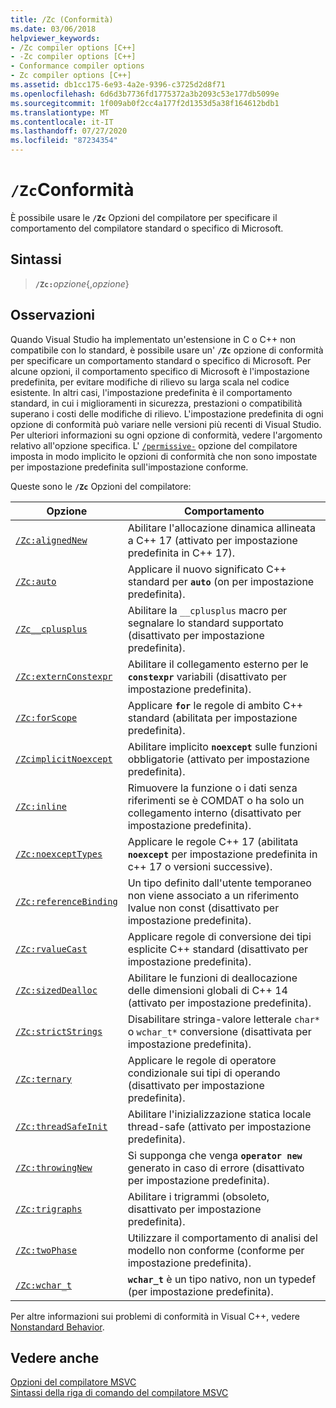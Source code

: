 ```yaml
---
title: /Zc (Conformità)
ms.date: 03/06/2018
helpviewer_keywords:
- /Zc compiler options [C++]
- -Zc compiler options [C++]
- Conformance compiler options
- Zc compiler options [C++]
ms.assetid: db1cc175-6e93-4a2e-9396-c3725d2d8f71
ms.openlocfilehash: 6d6d3b7736fd1775372a3b2093c53e177db5099e
ms.sourcegitcommit: 1f009ab0f2cc4a177f2d1353d5a38f164612bdb1
ms.translationtype: MT
ms.contentlocale: it-IT
ms.lasthandoff: 07/27/2020
ms.locfileid: "87234354"
---
```

# <a name="zc-conformance"></a>`/Zc`Conformità

È possibile usare le **`/Zc`** Opzioni del compilatore per specificare il comportamento del compilatore standard o specifico di Microsoft.

## <a name="syntax"></a>Sintassi

> **`/Zc:`**_opzione_{,_opzione_}

## <a name="remarks"></a>Osservazioni

Quando Visual Studio ha implementato un'estensione in C o C++ non compatibile con lo standard, è possibile usare un' **`/Zc`** opzione di conformità per specificare un comportamento standard o specifico di Microsoft. Per alcune opzioni, il comportamento specifico di Microsoft è l'impostazione predefinita, per evitare modifiche di rilievo su larga scala nel codice esistente. In altri casi, l'impostazione predefinita è il comportamento standard, in cui i miglioramenti in sicurezza, prestazioni o compatibilità superano i costi delle modifiche di rilievo. L'impostazione predefinita di ogni opzione di conformità può variare nelle versioni più recenti di Visual Studio. Per ulteriori informazioni su ogni opzione di conformità, vedere l'argomento relativo all'opzione specifica. L' [`/permissive-`](permissive-standards-conformance.md) opzione del compilatore imposta in modo implicito le opzioni di conformità che non sono impostate per impostazione predefinita sull'impostazione conforme.

Queste sono le **`/Zc`** Opzioni del compilatore:

| Opzione | Comportamento |
|--|--|
| [`/Zc:alignedNew`](zc-alignednew.md) | Abilitare l'allocazione dinamica allineata a C++ 17 (attivato per impostazione predefinita in C++ 17). |
| [`/Zc:auto`](zc-auto-deduce-variable-type.md) | Applicare il nuovo significato C++ standard per **`auto`** (on per impostazione predefinita). |
| [`/Zc__cplusplus`](zc-cplusplus.md) | Abilitare la `__cplusplus` macro per segnalare lo standard supportato (disattivato per impostazione predefinita). |
| [`/Zc:externConstexpr`](zc-externconstexpr.md) | Abilitare il collegamento esterno per le **`constexpr`** variabili (disattivato per impostazione predefinita). |
| [`/Zc:forScope`](zc-forscope-force-conformance-in-for-loop-scope.md) | Applicare **`for`** le regole di ambito C++ standard (abilitata per impostazione predefinita). |
| [`/ZcimplicitNoexcept`](zc-implicitnoexcept-implicit-exception-specifiers.md) | Abilitare implicito **`noexcept`** sulle funzioni obbligatorie (attivato per impostazione predefinita). |
| [`/Zc:inline`](zc-inline-remove-unreferenced-comdat.md) | Rimuovere la funzione o i dati senza riferimenti se è COMDAT o ha solo un collegamento interno (disattivato per impostazione predefinita). |
| [`/Zc:noexceptTypes`](zc-noexcepttypes.md) | Applicare le regole C++ 17 (abilitata **`noexcept`** per impostazione predefinita in c++ 17 o versioni successive). |
| [`/Zc:referenceBinding`](zc-referencebinding-enforce-reference-binding-rules.md) | Un tipo definito dall'utente temporaneo non viene associato a un riferimento lvalue non const (disattivato per impostazione predefinita). |
| [`/Zc:rvalueCast`](zc-rvaluecast-enforce-type-conversion-rules.md) | Applicare regole di conversione dei tipi esplicite C++ standard (disattivato per impostazione predefinita). |
| [`/Zc:sizedDealloc`](zc-sizeddealloc-enable-global-sized-dealloc-functions.md) | Abilitare le funzioni di deallocazione delle dimensioni globali di C++ 14 (attivato per impostazione predefinita). |
| [`/Zc:strictStrings`](zc-strictstrings-disable-string-literal-type-conversion.md) | Disabilitare stringa-valore letterale `char*` o `wchar_t*` conversione (disattivata per impostazione predefinita). |
| [`/Zc:ternary`](zc-ternary.md) | Applicare le regole di operatore condizionale sui tipi di operando (disattivato per impostazione predefinita). |
| [`/Zc:threadSafeInit`](zc-threadsafeinit-thread-safe-local-static-initialization.md) | Abilitare l'inizializzazione statica locale thread-safe (attivato per impostazione predefinita). |
| [`/Zc:throwingNew`](zc-throwingnew-assume-operator-new-throws.md) | Si supponga che venga **`operator new`** generato in caso di errore (disattivato per impostazione predefinita). |
| [`/Zc:trigraphs`](zc-trigraphs-trigraphs-substitution.md) | Abilitare i trigrammi (obsoleto, disattivato per impostazione predefinita). |
| [`/Zc:twoPhase`](zc-twophase.md) | Utilizzare il comportamento di analisi del modello non conforme (conforme per impostazione predefinita). |
| [`/Zc:wchar_t`](zc-wchar-t-wchar-t-is-native-type.md) | **`wchar_t`** è un tipo nativo, non un typedef (per impostazione predefinita). |

Per altre informazioni sui problemi di conformità in Visual C++, vedere [Nonstandard Behavior](../../cpp/nonstandard-behavior.md).

## <a name="see-also"></a>Vedere anche

[Opzioni del compilatore MSVC](compiler-options.md)<br/>
[Sintassi della riga di comando del compilatore MSVC](compiler-command-line-syntax.md)
